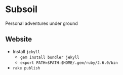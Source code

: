 Subsoil
=======

Personal adventures under ground

## Website

* Install `jekyll`
  * `gem install bundler jekyll`
  * `export PATH=$PATH:$HOME/.gem/ruby/2.6.0/bin`
* `rake publish`
